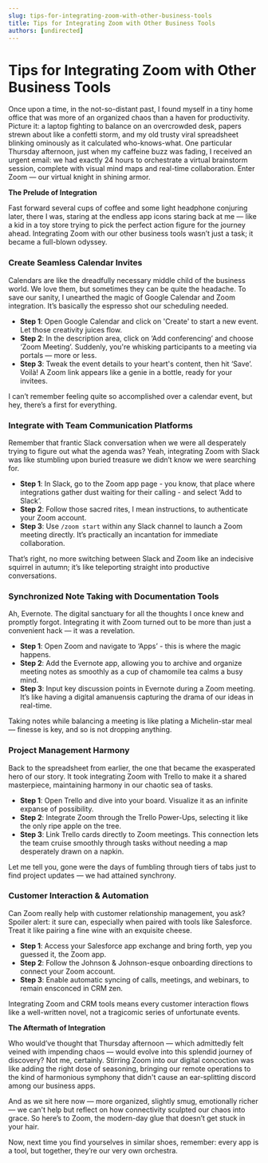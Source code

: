 ```yaml
---
slug: tips-for-integrating-zoom-with-other-business-tools
title: Tips for Integrating Zoom with Other Business Tools
authors: [undirected]
---
```



# Tips for Integrating Zoom with Other Business Tools

Once upon a time, in the not-so-distant past, I found myself in a tiny home office that was more of an organized chaos than a haven for productivity. Picture it: a laptop fighting to balance on an overcrowded desk, papers strewn about like a confetti storm, and my old trusty viral spreadsheet blinking ominously as it calculated who-knows-what. One particular Thursday afternoon, just when my caffeine buzz was fading, I received an urgent email: we had exactly 24 hours to orchestrate a virtual brainstorm session, complete with visual mind maps and real-time collaboration. Enter Zoom — our virtual knight in shining armor. 

**The Prelude of Integration**

Fast forward several cups of coffee and some light headphone conjuring later, there I was, staring at the endless app icons staring back at me — like a kid in a toy store trying to pick the perfect action figure for the journey ahead. Integrating Zoom with our other business tools wasn’t just a task; it became a full-blown odyssey.

### Create Seamless Calendar Invites

Calendars are like the dreadfully necessary middle child of the business world. We love them, but sometimes they can be quite the headache. To save our sanity, I unearthed the magic of Google Calendar and Zoom integration. It’s basically the espresso shot our scheduling needed.

- **Step 1**: Open Google Calendar and click on 'Create' to start a new event. Let those creativity juices flow. 
- **Step 2**: In the description area, click on ‘Add conferencing’ and choose ‘Zoom Meeting’. Suddenly, you're whisking participants to a meeting via portals — more or less.
- **Step 3**: Tweak the event details to your heart's content, then hit ‘Save’. Voilà! A Zoom link appears like a genie in a bottle, ready for your invitees.

I can’t remember feeling quite so accomplished over a calendar event, but hey, there’s a first for everything. 

### Integrate with Team Communication Platforms

Remember that frantic Slack conversation when we were all desperately trying to figure out what the agenda was? Yeah, integrating Zoom with Slack was like stumbling upon buried treasure we didn’t know we were searching for. 

- **Step 1**: In Slack, go to the Zoom app page - you know, that place where integrations gather dust waiting for their calling - and select ‘Add to Slack’.
- **Step 2**: Follow those sacred rites, I mean instructions, to authenticate your Zoom account.
- **Step 3**: Use `/zoom start` within any Slack channel to launch a Zoom meeting directly. It’s practically an incantation for immediate collaboration.

That’s right, no more switching between Slack and Zoom like an indecisive squirrel in autumn; it’s like teleporting straight into productive conversations.

### Synchronized Note Taking with Documentation Tools

Ah, Evernote. The digital sanctuary for all the thoughts I once knew and promptly forgot. Integrating it with Zoom turned out to be more than just a convenient hack — it was a revelation.

- **Step 1**: Open Zoom and navigate to ‘Apps’ - this is where the magic happens.
- **Step 2**: Add the Evernote app, allowing you to archive and organize meeting notes as smoothly as a cup of chamomile tea calms a busy mind.
- **Step 3**: Input key discussion points in Evernote during a Zoom meeting. It’s like having a digital amanuensis capturing the drama of our ideas in real-time.

Taking notes while balancing a meeting is like plating a Michelin-star meal — finesse is key, and so is not dropping anything.

### Project Management Harmony

Back to the spreadsheet from earlier, the one that became the exasperated hero of our story. It took integrating Zoom with Trello to make it a shared masterpiece, maintaining harmony in our chaotic sea of tasks.

- **Step 1**: Open Trello and dive into your board. Visualize it as an infinite expanse of possibility.
- **Step 2**: Integrate Zoom through the Trello Power-Ups, selecting it like the only ripe apple on the tree.
- **Step 3**: Link Trello cards directly to Zoom meetings. This connection lets the team cruise smoothly through tasks without needing a map desperately drawn on a napkin.

Let me tell you, gone were the days of fumbling through tiers of tabs just to find project updates — we had attained synchrony.

### Customer Interaction & Automation

Can Zoom really help with customer relationship management, you ask? Spoiler alert: it sure can, especially when paired with tools like Salesforce. Treat it like pairing a fine wine with an exquisite cheese.

- **Step 1**: Access your Salesforce app exchange and bring forth, yep you guessed it, the Zoom app.
- **Step 2**: Follow the Johnson & Johnson-esque onboarding directions to connect your Zoom account.
- **Step 3**: Enable automatic syncing of calls, meetings, and webinars, to remain ensconced in CRM zen.

Integrating Zoom and CRM tools means every customer interaction flows like a well-written novel, not a tragicomic series of unfortunate events.

**The Aftermath of Integration**

Who would’ve thought that Thursday afternoon — which admittedly felt veined with impending chaos — would evolve into this splendid journey of discovery? Not me, certainly. Stirring Zoom into our digital concoction was like adding the right dose of seasoning, bringing our remote operations to the kind of harmonious symphony that didn't cause an ear-splitting discord among our business apps. 

And as we sit here now — more organized, slightly smug, emotionally richer — we can't help but reflect on how connectivity sculpted our chaos into grace. So here’s to Zoom, the modern-day glue that doesn’t get stuck in your hair. 

Now, next time you find yourselves in similar shoes, remember: every app is a tool, but together, they’re our very own orchestra.